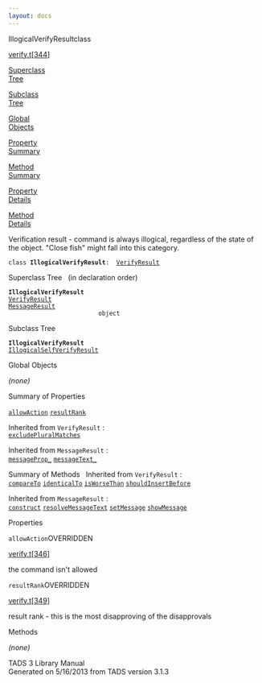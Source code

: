 ```yaml
---
layout: docs
---
```

<span class="title">IllogicalVerifyResult</span><span class="type">class</span>

[verify.t](../file/verify.t.html)\[[344](../source/verify.t.html#344)\]

[Superclass  
Tree](#_SuperClassTree_)

[Subclass  
Tree](#_SubClassTree_)

[Global  
Objects](#_ObjectSummary_)

[Property  
Summary](#_PropSummary_)

[Method  
Summary](#_MethodSummary_)

[Property  
Details](#_Properties_)

[Method  
Details](#_Methods_)



Verification result - command is always illogical, regardless of the
state of the object. "Close fish" might fall into this category.

`class `**`IllogicalVerifyResult`**` :   `[`VerifyResult`](../object/VerifyResult.html)



<span id="_SuperClassTree_"></span>



<span class="hdln">Superclass Tree</span>   (in declaration order)



**`IllogicalVerifyResult`**  
[`VerifyResult`](../object/VerifyResult.html)  
[`MessageResult`](../object/MessageResult.html)  
`                         object`  
<span id="_SubClassTree_"></span>



<span class="hdln">Subclass Tree</span>  



**`IllogicalVerifyResult`**  
[`IllogicalSelfVerifyResult`](../object/IllogicalSelfVerifyResult.html)  
<span id="_ObjectSummary_"></span>



<span class="hdln">Global Objects</span>  



*(none)* <span id="_PropSummary_"></span>



<span class="hdln">Summary of Properties</span>  



[`allowAction`](#allowAction) [`resultRank`](#resultRank)

Inherited from `VerifyResult` :  
[`excludePluralMatches`](../object/VerifyResult.html#excludePluralMatches)

Inherited from `MessageResult` :  
[`messageProp_`](../object/MessageResult.html#messageProp_) [`messageText_`](../object/MessageResult.html#messageText_)

<span id="_MethodSummary_"></span>



<span class="hdln">Summary of Methods</span>  
Inherited from `VerifyResult` :  
[`compareTo`](../object/VerifyResult.html#compareTo) [`identicalTo`](../object/VerifyResult.html#identicalTo) [`isWorseThan`](../object/VerifyResult.html#isWorseThan) [`shouldInsertBefore`](../object/VerifyResult.html#shouldInsertBefore)

Inherited from `MessageResult` :  
[`construct`](../object/MessageResult.html#construct) [`resolveMessageText`](../object/MessageResult.html#resolveMessageText) [`setMessage`](../object/MessageResult.html#setMessage) [`showMessage`](../object/MessageResult.html#showMessage)

<span id="_Properties_"></span>



<span class="hdln">Properties</span>  



<span id="allowAction"></span>

`allowAction`<span class="rem">OVERRIDDEN</span>

[verify.t](../file/verify.t.html)\[[346](../source/verify.t.html#346)\]



the command isn't allowed



<span id="resultRank"></span>

`resultRank`<span class="rem">OVERRIDDEN</span>

[verify.t](../file/verify.t.html)\[[349](../source/verify.t.html#349)\]



result rank - this is the most disapproving of the disapprovals



<span id="_Methods_"></span>



<span class="hdln">Methods</span>  



*(none)*



TADS 3 Library Manual  
Generated on 5/16/2013 from TADS version 3.1.3


